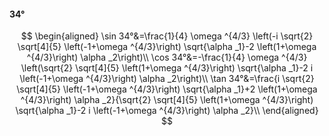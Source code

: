 #### 34°

$$
\begin{aligned}
\sin 34°&=\frac{1}{4} \omega ^{4/3} \left(-i \sqrt{2} \sqrt[4]{5} \left(-1+\omega ^{4/3}\right) \sqrt{\alpha _1}-2 \left(1+\omega ^{4/3}\right) \alpha _2\right)\\
\cos 34°&=-\frac{1}{4} \omega ^{4/3} \left(\sqrt{2} \sqrt[4]{5} \left(1+\omega ^{4/3}\right) \sqrt{\alpha _1}-2 i \left(-1+\omega ^{4/3}\right) \alpha _2\right)\\
\tan 34°&=\frac{i \sqrt{2} \sqrt[4]{5} \left(-1+\omega ^{4/3}\right) \sqrt{\alpha _1}+2 \left(1+\omega ^{4/3}\right) \alpha _2}{\sqrt{2} \sqrt[4]{5} \left(1+\omega
^{4/3}\right) \sqrt{\alpha _1}-2 i \left(-1+\omega ^{4/3}\right) \alpha _2}\\
\end{aligned}
$$

